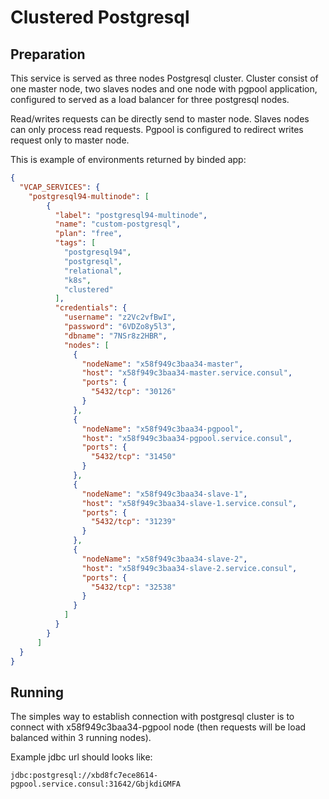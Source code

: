 # Clustered Postgresql

## Preparation

This service is served as three nodes Postgresql cluster. Cluster consist of one master node, two slaves nodes and one node with pgpool application, 
configured to served as a load balancer for three postgresql nodes.

Read/writes requests can be directly send to master node. Slaves nodes can only process read requests. Pgpool is configured to redirect writes request only to master node.


This is example of environments returned by binded app:
```json
{
  "VCAP_SERVICES": {
    "postgresql94-multinode": [
        {
          "label": "postgresql94-multinode",
          "name": "custom-postgresql",
          "plan": "free",
          "tags": [
            "postgresql94",
            "postgresql",
            "relational",
            "k8s",
            "clustered"
          ],
          "credentials": {
            "username": "z2Vc2vfBwI",
            "password": "6VDZo8y5l3",
            "dbname": "7NSr8z2HBR",
            "nodes": [
              {
                "nodeName": "x58f949c3baa34-master",
                "host": "x58f949c3baa34-master.service.consul",
                "ports": {
                  "5432/tcp": "30126"
                }
              },
              {
                "nodeName": "x58f949c3baa34-pgpool",
                "host": "x58f949c3baa34-pgpool.service.consul",
                "ports": {
                  "5432/tcp": "31450"
                }
              },
              {
                "nodeName": "x58f949c3baa34-slave-1",
                "host": "x58f949c3baa34-slave-1.service.consul",
                "ports": {
                  "5432/tcp": "31239"
                }
              },
              {
                "nodeName": "x58f949c3baa34-slave-2",
                "host": "x58f949c3baa34-slave-2.service.consul",
                "ports": {
                  "5432/tcp": "32538"
                }
              }
            ]
          }
        }
      ]
  }
}
```

## Running

The simples way to establish connection with postgresql cluster is to  connect with x58f949c3baa34-pgpool node
(then requests will be load balanced within 3 running nodes).

Example jdbc url should looks like:

```
jdbc:postgresql://xbd8fc7ece8614-pgpool.service.consul:31642/GbjkdiGMFA
```
